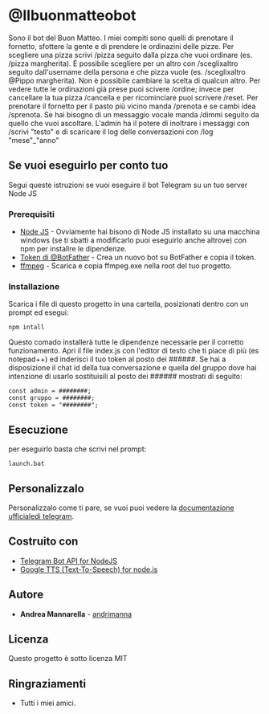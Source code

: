 # @Ilbuonmatteobot

Sono il bot del Buon Matteo. I miei compiti sono quelli di prenotare il fornetto, sfottere la gente e di prendere le ordinazini delle pizze. Per scegliere una pizza scrivi /pizza seguito dalla pizza che vuoi ordinare (es. /pizza margherita). È possibile scegliere per un altro con /sceglixaltro seguito dall'username della persona e che pizza vuole (es. /sceglixaltro @Pippo margherita). Non è possibile cambiare la scelta di qualcun altro. Per vedere tutte le ordinazioni già prese puoi scivere /ordine; invece per cancellare la tua pizza /cancella e per ricominciare puoi scrivere /reset. Per prenotare il fornetto per il pasto più vicino manda /prenota e se cambi idea /sprenota. Se hai bisogno di un messaggio vocale manda /dimmi seguito da quello che vuoi ascoltare. L'admin ha il potere di inoltrare i messaggi con /scrivi "testo" e di scaricare il log delle conversazioni con /log "mese"_"anno"


## Se vuoi eseguirlo per conto tuo

Segui queste istruzioni se vuoi eseguire il bot Telegram su un tuo server Node JS

### Prerequisiti

* [Node JS](https://nodejs.org/en/) - Ovviamente hai bisono di Node JS installato su una macchina windows (se ti sbatti a modificarlo puoi eseguirlo anche altrove) con npm per installre le dipendenze.
* [Token di @BotFather](https://telegram.me/BotFather) - Crea un nuovo bot su BotFather e copia il token.
* [ffmpeg](http://ffmpeg.org) - Scarica e copia ffmpeg.exe nella root del tuo progetto.

### Installazione

Scarica i file di questo progetto in una cartella, posizionati dentro con un prompt ed esegui:
```
npm intall
```

Questo comado installerà tutte le dipendenze necessarie per il corretto funzionamento.
Apri il file index.js con l'editor di testo che ti piace di più (es notepad++) ed inderisci il tuo token al posto dei ######.
Se hai a disposizione il chat id della tua conversazione e quella del gruppo dove hai intenzione di usarlo sostituisili al posto dei ###### mostrati di seguito:

```
const admin = ########;
const gruppo = ########;
const token = "########";
```

## Esecuzione

per eseguirlo basta che scrivi nel prompt:
```
launch.bat
```

## Personalizzalo

Personalizzalo come ti pare, se vuoi puoi vedere la [documentazione ufficialedi telegram](https://core.telegram.org/bots/api).

## Costruito con

* [Telegram Bot API for NodeJS](https://github.com/yagop/node-telegram-bot-api)
* [Google TTS (Text-To-Speech) for node.js](https://github.com/zlargon/google-tts)

## Autore

* **Andrea Mannarella**  - [andrimanna](https://github.com/andrimanna)

## Licenza

Questo progetto è sotto licenza MIT

## Ringraziamenti

* Tutti i miei amici.
